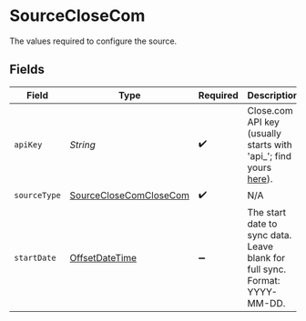 # SourceCloseCom

The values required to configure the source.


## Fields

| Field                                                                                                              | Type                                                                                                               | Required                                                                                                           | Description                                                                                                        | Example                                                                                                            |
| ------------------------------------------------------------------------------------------------------------------ | ------------------------------------------------------------------------------------------------------------------ | ------------------------------------------------------------------------------------------------------------------ | ------------------------------------------------------------------------------------------------------------------ | ------------------------------------------------------------------------------------------------------------------ |
| `apiKey`                                                                                                           | *String*                                                                                                           | :heavy_check_mark:                                                                                                 | Close.com API key (usually starts with 'api_'; find yours <a href="https://app.close.com/settings/api/">here</a>). |                                                                                                                    |
| `sourceType`                                                                                                       | [SourceCloseComCloseCom](../../models/shared/SourceCloseComCloseCom.md)                                            | :heavy_check_mark:                                                                                                 | N/A                                                                                                                |                                                                                                                    |
| `startDate`                                                                                                        | [OffsetDateTime](https://docs.oracle.com/javase/8/docs/api/java/time/OffsetDateTime.html)                          | :heavy_minus_sign:                                                                                                 | The start date to sync data. Leave blank for full sync. Format: YYYY-MM-DD.                                        | 2021-01-01                                                                                                         |
